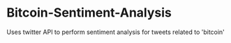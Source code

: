 # Bitcoin-Sentiment-Analysis
Uses twitter API to perform sentiment analysis for tweets related to 'bitcoin'
